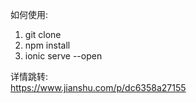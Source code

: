 如何使用:
1. git clone  
2. npm install  
3. ionic serve --open  

详情跳转:  
https://www.jianshu.com/p/dc6358a27155
